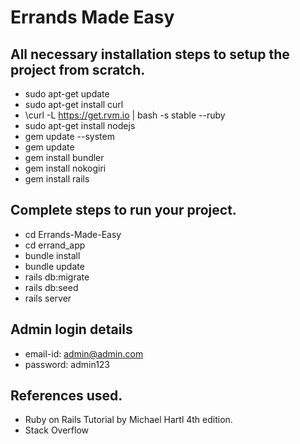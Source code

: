 # Errands Made Easy
## All necessary installation steps to setup the project from scratch.
- sudo apt-get update
- sudo apt-get install curl
- \curl -L https://get.rvm.io | bash -s stable --ruby
- sudo apt-get install nodejs
- gem update --system
- gem update
- gem install bundler
- gem install nokogiri
- gem install rails

## Complete steps to run your project.
- cd Errands-Made-Easy
- cd errand_app
- bundle install
- bundle update
- rails db:migrate
- rails db:seed
- rails server

## Admin login details
- email-id: admin@admin.com 
- password: admin123

## References used.
- Ruby on Rails Tutorial by Michael Hartl 4th edition.
- Stack Overflow

